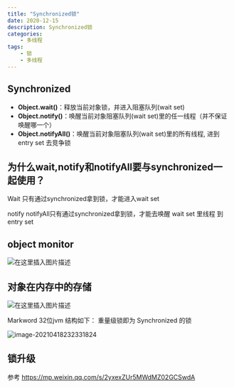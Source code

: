 ```yaml
---
title: "Synchronized锁"
date: 2020-12-15
description: Synchronized锁
categories:                                 
    - 多线程
tags:
    - 锁
    - 多线程
---
```


## Synchronized

- **Object.wait()**：释放当前对象锁，并进入阻塞队列(wait set)
- **Object.notify()**：唤醒当前对象阻塞队列(wait set)里的任一线程（并不保证唤醒哪一个）
- **Object.notifyAll()**：唤醒当前对象阻塞队列(wait set)里的所有线程, 进到entry set 去竞争锁



## 为什么wait,notify和notifyAll要与synchronized一起使用？

Wait  只有通过synchronized拿到锁，才能进入wait set

notify notifyAll只有通过synchronized拿到锁，才能去唤醒 wait set 里线程 到entry set



## object monitor

![在这里插入图片描述](https://img-blog.csdnimg.cn/2019031712391984.png?x-oss-process=image/watermark,type_ZmFuZ3poZW5naGVpdGk,shadow_10,text_aHR0cHM6Ly9ibG9nLmNzZG4ubmV0L211bGluc2VuNzc=,size_16,color_FFFFFF,t_70)

## 对象在内存中的存储

![在这里插入图片描述](https://img-blog.csdnimg.cn/2019012010560977.png?x-oss-process=image/watermark,type_ZmFuZ3poZW5naGVpdGk,shadow_10,text_aHR0cHM6Ly9ibG9nLmNzZG4ubmV0L211bGluc2VuNzc=,size_16,color_FFFFFF,t_70)

Markword  32位jvm 结构如下：  重量级锁即为 Synchronized 的锁

![image-20210418232331824](https://fengzhenbing.github.io/img/picgo/image-20210418232331824.png)

##  锁升级

参考 https://mp.weixin.qq.com/s/2yxexZUr5MWdMZ02GCSwdA